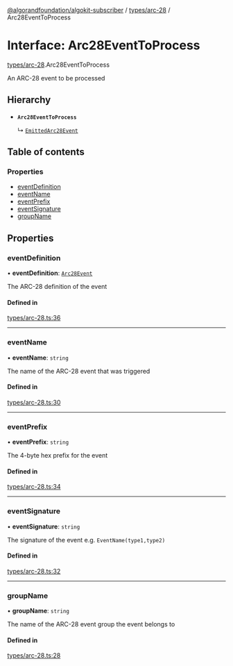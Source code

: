 [@algorandfoundation/algokit-subscriber](../README.md) / [types/arc-28](../modules/types_arc_28.md) / Arc28EventToProcess

# Interface: Arc28EventToProcess

[types/arc-28](../modules/types_arc_28.md).Arc28EventToProcess

An ARC-28 event to be processed

## Hierarchy

- **`Arc28EventToProcess`**

  ↳ [`EmittedArc28Event`](types_arc_28.EmittedArc28Event.md)

## Table of contents

### Properties

- [eventDefinition](types_arc_28.Arc28EventToProcess.md#eventdefinition)
- [eventName](types_arc_28.Arc28EventToProcess.md#eventname)
- [eventPrefix](types_arc_28.Arc28EventToProcess.md#eventprefix)
- [eventSignature](types_arc_28.Arc28EventToProcess.md#eventsignature)
- [groupName](types_arc_28.Arc28EventToProcess.md#groupname)

## Properties

### eventDefinition

• **eventDefinition**: [`Arc28Event`](types_arc_28.Arc28Event.md)

The ARC-28 definition of the event

#### Defined in

[types/arc-28.ts:36](https://github.com/algorandfoundation/algokit-subscriber-ts/blob/main/src/types/arc-28.ts#L36)

___

### eventName

• **eventName**: `string`

The name of the ARC-28 event that was triggered

#### Defined in

[types/arc-28.ts:30](https://github.com/algorandfoundation/algokit-subscriber-ts/blob/main/src/types/arc-28.ts#L30)

___

### eventPrefix

• **eventPrefix**: `string`

The 4-byte hex prefix for the event

#### Defined in

[types/arc-28.ts:34](https://github.com/algorandfoundation/algokit-subscriber-ts/blob/main/src/types/arc-28.ts#L34)

___

### eventSignature

• **eventSignature**: `string`

The signature of the event e.g. `EventName(type1,type2)`

#### Defined in

[types/arc-28.ts:32](https://github.com/algorandfoundation/algokit-subscriber-ts/blob/main/src/types/arc-28.ts#L32)

___

### groupName

• **groupName**: `string`

The name of the ARC-28 event group the event belongs to

#### Defined in

[types/arc-28.ts:28](https://github.com/algorandfoundation/algokit-subscriber-ts/blob/main/src/types/arc-28.ts#L28)
